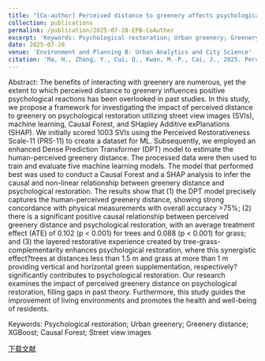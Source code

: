 ```yaml
---
title: "[Co-author] Perceived distance to greenery affects psychological restoration"
collection: publications
permalink: /publication/2025-07-28-EPB-CoAuther
excerpt: 'Keywords: Psychological restoration; Urban greenery; Greenery distance; XGBoost; Causal Forest; Street view images'
date: 2025-07-28
venue: 'Environment and Planning B: Urban Analytics and City Science'
citation: 'Ma, H., Zhang, Y., Cui, Q., Kwan, M.-P., Cai, J., 2025. Perceived distance to greenery affects psychological restoration. Environment and Planning B: Urban Analytics and City Science 23998083251362610. https://doi.org/10.1177/23998083251362610'
---
```

Abstract: The benefits of interacting with greenery are numerous, yet the extent to which perceived distance to greenery influences positive psychological reactions has been overlooked in past studies. In this study, we propose a framework for investigating the impact of perceived distance to greenery on psychological restoration utilizing street view images (SVIs), machine learning, Causal Forest, and SHapley Additive exPlanations (SHAP). We initially scored 1003 SVIs using the Perceived Restorativeness Scale-11 (PRS-11) to create a dataset for ML. Subsequently, we employed an enhanced Dense Prediction Transformer (DPT) model to estimate the human-perceived greenery distance. The processed data were then used to train and evaluate five machine learning models. The model that performed best was used to conduct a Causal Forest and a SHAP analysis to infer the causal and non-linear relationship between greenery distance and psychological restoration. The results show that (1) the DPT model precisely captures the human-perceived greenery distance, showing strong concordance with physical measurements with overall accuracy >75%; (2) there is a significant positive causal relationship between perceived greenery distance and psychological restoration, with an average treatment effect (ATE) of 0.102 (p < 0.001) for trees and 0.088 (p < 0.001) for grass; and (3) the layered restorative experience created by tree-grass-complementarity enhances psychological restoration, where this synergistic effect?trees at distances less than 1.5 m and grass at more than 1 m providing vertical and horizontal green supplementation, respectively?significantly contributes to psychological restoration. Our research examines the impact of perceived greenery distance on psychological restoration, filling gaps in past theory. Furthermore, this study guides the improvement of living environments and promotes the health and well-being of residents.

Keywords: Psychological restoration; Urban greenery; Greenery distance; XGBoost; Causal Forest; Street view images

[下载文献](https://doi.org/10.1177/23998083251362610)

